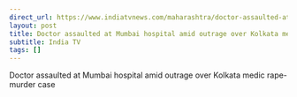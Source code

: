 ```yaml
---
direct_url: https://www.indiatvnews.com/maharashtra/doctor-assaulted-at-mumbai-hospital-amid-outrage-over-kolkata-medic-rape-murder-case-latest-updates-2024-08-18-947491
layout: post
title: Doctor assaulted at Mumbai hospital amid outrage over Kolkata medic rape-murder case
subtitle: India TV
tags: []
---
```


Doctor assaulted at Mumbai hospital amid outrage over Kolkata medic rape-murder case
